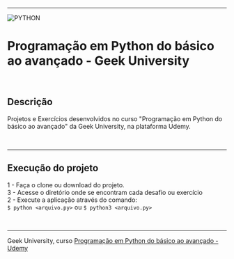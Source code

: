 <hr>

![PYTHON](https://img.shields.io/static/v1?label=python&message=v3.8.9&color=blue&logo=PYTHON)

# Programação em Python do básico ao avançado - Geek University

<br>

## Descrição

Projetos e Exercícios desenvolvidos no curso "Programação em Python do básico ao avançado" da Geek University, na plataforma Udemy.

<br><hr>

## Execução do projeto

1 - Faça o clone ou download do projeto.\
3 - Acesse o diretório onde se encontram cada desafio ou exercício\
2 - Execute a aplicação através do comando:\
```$ python <arquivo.py>``` ou ```$ python3 <arquivo.py>```

<br><hr>

Geek University, curso [Programação em Python do básico ao avançado - Udemy](https://www.udemy.com/course/curso-de-programacao-em-python-do-basico-ao-avancado)